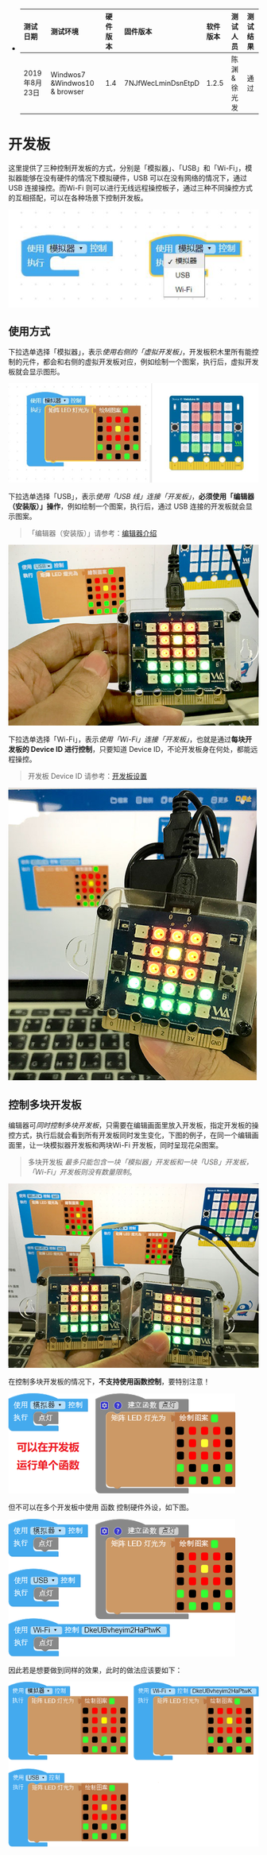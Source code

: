 - | 测试日期      | 测试环境          | 硬件版本  | 固件版本           | 软件版本 | 测试人员      |测试结果 |
  | ------------- | ----------------- | --------- | ------------------ | -------- | ------------- |------------- |
  | 2019年8月23日 |  Windwos7 &Windwos10 & browser |  1.4 | 7NJfWecLminDsnEtpD | 1.2.5   | 陈渊&徐光发 | 通过|
    

# 开发板

这里提供了三种控制开发板的方式，分别是「模拟器」、「USB」和「Wi-Fi」，模拟器能够在没有硬件的情况下模拟硬件，USB 可以在没有网络的情况下，通过 USB 连接操控。而Wi-Fi 则可以进行无线远程操控板子，通过三种不同操控方式的互相搭配，可以在各种场景下控制开发板。

![](board/upload_a305960c5d3186e1705fbd0719edd5dc.jpg)

## 使用方式

下拉选单选择「模拟器」，表示*使用右侧的「虚拟开发板」*，开发板积木里所有能控制的元件，都会和右侧的虚拟开发板对应，例如绘制一个图案，执行后，虚拟开发板就会显示图形。

![](board/upload_ed5475fb209b45ed098fe98244184228.jpg)

下拉选单选择「USB」，表示*使用「USB 线」连接「开发板」*，**必须使用「编辑器（安装版）」操作**，例如绘制一个图案，执行后，通过 USB 连接的开发板就会显示图案。

> 「编辑器（安装版）」请参考：[编辑器介绍](../info/software.md)

![](board/board-03.jpg)

下拉选单选择「Wi-Fi」，表示*使用「Wi-Fi」连接「开发板」*，也就是通过**每块开发板的 Device ID 进行控制**，只要知道 Device ID，不论开发板身在何处，都能远程操控。

> 开发板 Device ID 请参考：[开发板设置](../info/setup.md)

![](board/board-04.jpg)

## 控制多块开发板

编辑器可*同时控制多块开发板*，只需要在编辑画面里放入开发板，指定开发板的操控方式，执行后就会看到所有开发板同时发生变化，下图的例子，在同一个编辑画面里，让一块模拟器开发板和两块Wi-Fi 开发板，同时呈现花朵图案。

> 多块开发板 *最多只能包含一块「模拟器」开发板和一块「USB」开发板，「Wi-Fi」开发板则没有数量限制*。

![](board/board-05.jpg)

在控制多块开发板的情况下，**不支持使用函数控制**，要特别注意！

![](board/upload_d910330f4e5dadc186b69c21c4ff8645.png)

但不可以在多个开发板中使用 函数 控制硬件外设，如下图。

![](board/upload_ea4ff5dace7523836f3e5e57283affda.png)

因此若是想要做到同样的效果，此时的做法应该要如下：

![](board/board-07.png)

